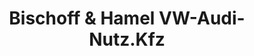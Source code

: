 ---
title: "Bischoff & Hamel VW-Audi- Nutz.Kfz"
url: /hannover/bischoff-und-hamel-vw-audi-nutz-kfz/
shop: Autohaus
---